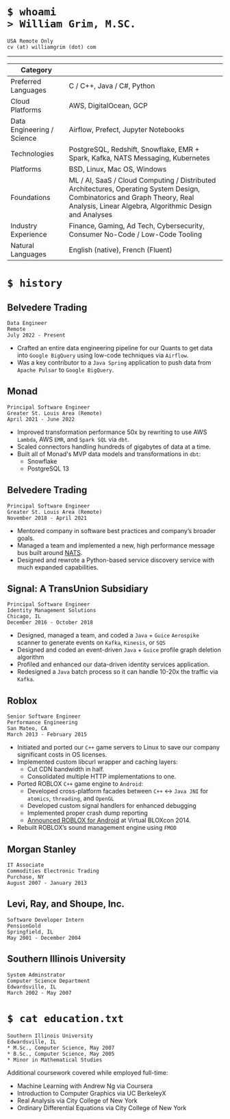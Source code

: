 # `$ whoami`<br/>`> William Grim, M.SC.`

    USA Remote Only
    cv (at) williamgrim (dot) com

---

| Category            |     |
| ------------------- | --- |
| Preferred Languages | C / C++, Java / C#, Python |
| Cloud Platforms     | AWS, DigitalOcean, GCP |
| Data Engineering / Science | Airflow, Prefect, Jupyter Notebooks |
| Technologies        | PostgreSQL, Redshift, Snowflake, EMR + Spark, Kafka, NATS Messaging, Kubernetes |
| Platforms           | BSD, Linux, Mac OS, Windows |
| Foundations         | ML / AI, SaaS / Cloud Computing / Distributed Architectures, Operating System Design, Combinatorics and Graph Theory, Real Analysis, Linear Algebra, Algorithmic Design and Analyses |
| Industry Experience | Finance, Gaming, Ad Tech, Cybersecurity, Consumer No-Code / Low-Code Tooling |
| Natural Languages   | English (native), French (Fluent) |

# `$ history`

## Belvedere Trading

    Data Engineer
    Remote
    July 2022 - Present

* Crafted an entire data engineering pipeline for our Quants to get data into `Google BigQuery` using low-code techniques via `Airflow`.
* Was a key contributor to a `Java Spring` application to push data from `Apache Pulsar` to `Google BigQuery`.

<!--
## Internal.io

    Principal Software Engineer
    Remote
    May 2022 - December 2022

* Placeholder
NOTE: The end date for Monad _SHOULD BE_ May 2022, but we are putting June for now.
-->

## Monad

    Principal Software Engineer
    Greater St. Louis Area (Remote)
    April 2021 - June 2022

* Improved transformation performance 50x by rewriting to use AWS `Lambda`, AWS `EMR`, and `Spark SQL` via `dbt`.
* Scaled connectors handling hundreds of gigabytes of data at a time.
* Built all of Monad's MVP data models and transformations in `dbt`:
  * Snowflake
  * PostgreSQL 13

<!-- ## Sushi Finance

    Founder
    Greater St. Louis Area
    May 2020 - Present

* Designed and developed a futures trading “robot” that actively trades NASDAQ and
  S&P 500 futures on my behalf, written in C# on the Multicharts.NET platform.
* Continuously implementing new, basic trend following algorithms
* Currently depends on a digital signal processing algorithm by John Ehlers,
  along with my own additional information for entrance/exit -->

## Belvedere Trading

    Principal Software Engineer
    Greater St. Louis Area (Remote)
    November 2018 - April 2021

* Mentored company in software best practices and company’s broader goals.
* Managed a team and implemented a new, high performance message bus
  built around [NATS](https://nats.io/).
* Designed and rewrote a Python-based service discovery service with much expanded capabilities.

## Signal: A TransUnion Subsidiary

    Principal Software Engineer
    Identity Management Solutions
    Chicago, IL
    December 2016 - October 2018

* Designed, managed a team, and coded a `Java` + `Guice` `Aerospike` scanner to generate events on `Kafka`, `Kinesis`, or `SQS`
* Designed and coded an event-driven `Java` + `Guice` profile graph deletion algorithm
* Profiled and enhanced our data-driven identity services application.
* Redesigned a `Java` batch process so it can handle 10-20x the traffic via `Kafka`.

## Roblox

    Senior Software Engineer
    Performance Engineering
    San Mateo, CA
    March 2013 - February 2015

* Initiated and ported our `C++` game servers to Linux to save our company significant costs in OS licenses.
* Implemented custom libcurl wrapper and caching layers:
  * Cut CDN bandwidth in half.
  * Consolidated multiple HTTP implementations to one.
* Ported ROBLOX `C++` game engine to `Android`:
  * Developed cross-platform facades between `C++` &harr; `Java JNI` for `atomics`, `threading`, and `OpenGL`
  * Developed custom signal handlers for enhanced debugging
  * Implemented proper crash dump reporting
  * [Announced ROBLOX for Android](https://www.youtube.com/watch?v=-s0x-yQx5xg&feature=youtu.be&t=15m5s) at Virtual BLOXcon 2014.
* Rebuilt ROBLOX’s sound management engine using `FMOD`

## Morgan Stanley
    IT Associate
    Commodities Electronic Trading
    Purchase, NY
    August 2007 - January 2013

## Levi, Ray, and Shoupe, Inc.
    Software Developer Intern
    PensionGold
    Springfield, IL
    May 2001 - December 2004

## Southern Illinois University
    System Adminstrator
    Computer Science Department
    Edwardsville, IL
    March 2002 - May 2007

# `$ cat education.txt`

    Southern Illinois University
    Edwardsville, IL
    * M.Sc., Computer Science, May 2007
    * B.Sc., Computer Science, May 2005
    * Minor in Mathematical Studies

Additional coursework covered while employed full-time:

* Machine Learning with Andrew Ng via Coursera
* Introduction to Computer Graphics via UC BerkeleyX
* Real Analysis via City College of New York
* Ordinary Differential Equations via City College of New York
